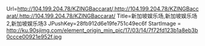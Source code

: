 Url=http://104.199.204.78/KZINGBaccarat/,http://104.199.204.78/KZINGBaccarat/,http://104.199.204.78/KZINGBaccarat/
Title=新加坡娱乐场,新加坡娱乐场2,新加坡娱乐场3
JPushKey=28fb912d6e19fe751c49ec6f
StartImage = http://ku.90sjimg.com/element_origin_min_pic/17/03/14/7f72fd123b1a8eb3b0ccce00921e952f.jpg
